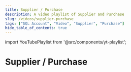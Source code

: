 ```yaml
---
title: Supplier / Purchase
description: A video playlist of Supplier and Purchase
slug: /videos/supplier-purchase
tags: ["SQL Account", "Video", "Supplier", "Purchase"]
hide_table_of_contents: true
---
```


import YouTubePlaylist from '@src/components/yt-playlist';

# Supplier / Purchase

<YouTubePlaylist playlistId="PLudOzz78YHQK3P3dAG4I6d6QZCbwGiJxB"/>